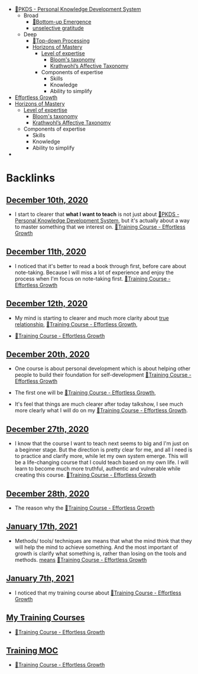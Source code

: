 - [🌱PKDS - Personal Knowledge Development System](<🌱PKDS - Personal Knowledge Development System.md>)
    - Broad
        - [🌲Bottom-up Emergence](<🌲Bottom-up Emergence.md>)
        - [unselective gratitude](<unselective gratitude.md>)
    - Deep
        - [🌲Top-down Processing](<🌲Top-down Processing.md>)
        - [Horizons of Mastery](<Horizons of Mastery.md>)
            - [Level of expertise](<Level of expertise.md>)
                - [Bloom's taxonomy](<Bloom's taxonomy.md>)
                - [Krathwohl’s Affective Taxonomy](<Krathwohl’s Affective Taxonomy.md>)
            - Components of expertise
                - Skills
                - Knowledge
                - Ability to simplify
- [Effortless Growth](<Effortless Growth.md>)
- [Horizons of Mastery](<Horizons of Mastery.md>)
    - [Level of expertise](<Level of expertise.md>)
        - [Bloom's taxonomy](<Bloom's taxonomy.md>)
        - [Krathwohl’s Affective Taxonomy](<Krathwohl’s Affective Taxonomy.md>)
    - Components of expertise
        - Skills
        - Knowledge
        - Ability to simplify
- 

# Backlinks
## [December 10th, 2020](<December 10th, 2020.md>)
- I start to clearer that __what I want to teach__ is not just about [🌱PKDS - Personal Knowledge Development System](<🌱PKDS - Personal Knowledge Development System.md>), but it's actually about a way to master something that we interest on. [🌱Training Course - Effortless Growth](<🌱Training Course - Effortless Growth.md>)

## [December 11th, 2020](<December 11th, 2020.md>)
- I noticed that it's better to read a book through first, before care about note-taking. Because I will miss a lot of experience and enjoy the process when I'm focus on note-taking first. [🌱Training Course - Effortless Growth](<🌱Training Course - Effortless Growth.md>)

## [December 12th, 2020](<December 12th, 2020.md>)
- My mind is starting to clearer and much more clarity about [true relationship](<true relationship.md>), [🌱Training Course - Effortless Growth](<🌱Training Course - Effortless Growth.md>),

- [🌱Training Course - Effortless Growth](<🌱Training Course - Effortless Growth.md>)

## [December 20th, 2020](<December 20th, 2020.md>)
- One course is about personal development which is about helping other people to build their foundation for self-development [🌱Training Course - Effortless Growth](<🌱Training Course - Effortless Growth.md>)

- The first one will be [🌱Training Course - Effortless Growth](<🌱Training Course - Effortless Growth.md>),

- It's feel that things are much clearer after today talkshow, I see much more clearly what I will do on my [🌱Training Course - Effortless Growth](<🌱Training Course - Effortless Growth.md>).

## [December 27th, 2020](<December 27th, 2020.md>)
- I know that the course I want to teach next seems to big and I'm just on a beginner stage. But the direction is pretty clear for me, and all I need is to practice and clarify more, while let my own system emerge. This will be a life-changing course that I could teach based on my own life. I will learn to become much more truthful, authentic and vulnerable while creating this course. [🌱Training Course - Effortless Growth](<🌱Training Course - Effortless Growth.md>)

## [December 28th, 2020](<December 28th, 2020.md>)
- The reason why the [🌱Training Course - Effortless Growth](<🌱Training Course - Effortless Growth.md>)

## [January 17th, 2021](<January 17th, 2021.md>)
- Methods/ tools/ techniques are means that what the mind think that they will help the mind to achieve something. And the most important of growth is clarify what something is, rather than losing on the tools and methods. [means](<means.md>) [🌱Training Course - Effortless Growth](<🌱Training Course - Effortless Growth.md>)

## [January 7th, 2021](<January 7th, 2021.md>)
- I noticed that my training course about [🌱Training Course - Effortless Growth](<🌱Training Course - Effortless Growth.md>)

## [My Training Courses](<My Training Courses.md>)
- [🌱Training Course - Effortless Growth](<🌱Training Course - Effortless Growth.md>)

## [Training MOC](<Training MOC.md>)
- [🌱Training Course - Effortless Growth](<🌱Training Course - Effortless Growth.md>)

